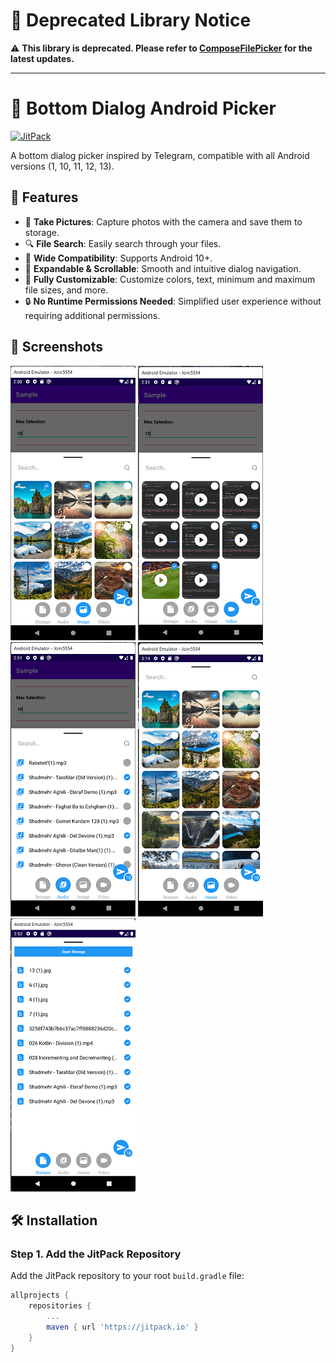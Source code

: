 # 📢 Deprecated Library Notice

⚠️ **This library is deprecated. Please refer to [ComposeFilePicker](https://github.com/mahdiasd/ComposeFilePicker) for the latest updates.**

---

# 📁 Bottom Dialog Android Picker

[![JitPack](https://jitpack.io/v/mahdiasd/BottomDialogFilePicker.svg)](https://jitpack.io/#mahdiasd/BottomDialogFilePicker)

A bottom dialog picker inspired by Telegram, compatible with all Android versions (1, 10, 11, 12, 13).

## 🚀 Features

- 📸 **Take Pictures**: Capture photos with the camera and save them to storage.
- 🔍 **File Search**: Easily search through your files.
- 📱 **Wide Compatibility**: Supports Android 10+.
- 📜 **Expandable & Scrollable**: Smooth and intuitive dialog navigation.
- 🎨 **Fully Customizable**: Customize colors, text, minimum and maximum file sizes, and more.
- 🔒 **No Runtime Permissions Needed**: Simplified user experience without requiring additional permissions.

## 📸 Screenshots

![Demo 1](https://raw.githubusercontent.com/mahdiasd/BottomDialogFilePicker/master/screenshot/1.png)
![Demo 2](https://raw.githubusercontent.com/mahdiasd/BottomDialogFilePicker/master/screenshot/2.png)
![Demo 3](https://raw.githubusercontent.com/mahdiasd/BottomDialogFilePicker/master/screenshot/3.png)
![Demo 4](https://raw.githubusercontent.com/mahdiasd/BottomDialogFilePicker/master/screenshot/4.png)
![Demo 5](https://raw.githubusercontent.com/mahdiasd/BottomDialogFilePicker/master/screenshot/5.png)

## 🛠 Installation

### Step 1. Add the JitPack Repository

Add the JitPack repository to your root `build.gradle` file:

```groovy
allprojects {
    repositories {
        ...
        maven { url 'https://jitpack.io' }
    }
}
